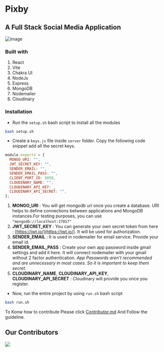 # Pixby

## A Full Stack Social Media Application

![image](https://user-images.githubusercontent.com/73098407/194613958-20b79c70-48c0-4d3a-98f8-abbfa6675fe8.png)

### Built with

1. React
2. Vite
3. Chakra UI
4. NodeJs
5. Express
6. MongoDB
7. Nodemailer
8. Cloudinary

### Installation

- Run the `setup.sh` bash script to install all the modules

```bash
bash setup.sh
```

- Create a `keys.js` file inside `server` folder. Copy the following code
  snippet add all the secret keys.

```js
module.exports = {
  MONGO_URI: "",
  JWT_SECRET_KEY: "",
  SENDER_EMAIL: "",
  SENDER_EMAIL_PASS: "",
  CLIENT_PORT_ID: 5050,
  CLOUDINARY_NAME: "",
  CLOUDINARY_API_KEY: ,
  CLOUDINARY_API_SECRET: "",
};
```

1. **MONGO_URI** : You will get mongodb uri once you create a database. URI
   helps to define connections between applications and MongoDB instances.For
   testing purposes, you can use `"mongodb://localhost:27017"`
2. **JWT_SECRET_KEY** : You can generate your own secret token from here :
   [https://jwt.io/](https://jwt.io/). It will be used for authorization.
3. **SENDER_EMAIL** : It is used in nodemailer for email service. Provide your
   email id.
4. **SENDER_EMAIL_PASS** : Create your own app password inside gmail settings
   and add it here. It will connect nodemailer with your gmail without 2 factor
   authentication. _App Passwords aren’t recommended and are unnecessary in most
   cases. So it is important to keep them secret._
5. **CLOUDINARY_NAME**, **CLOUDINARY_API_KEY**, **CLOUDINARY_API_SECRET** :
   Cloudinary will provide you once you register.

- Now, run the entire project by using `run.sh` bash script

```bash
bash run.sh
```

To Konw how to contribute Please click [Contributor.md](Contributor.md)
And Follow the guideline.

## Our Contributors

<a href="https://github.com/rwiteshbera/Pixby/graphs/contributors">
  <img src="https://contrib.rocks/image?repo=rwiteshbera/Pixby" />
</a>
